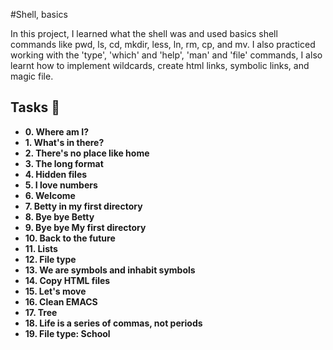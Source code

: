 #Shell, basics

In this project, I learned what the shell was and used basics shell commands 
like pwd, ls, cd, mkdir, less, ln, rm, cp, and mv. I also practiced working
with the 'type', 'which' and 'help', 'man' and 'file' commands, I also learnt
how to implement wildcards, create html links, symbolic links, and magic file.

## Tasks :page_with_curl:

* **0. Where am I?**
* **1. What's in there?**
* **2. There's no place like home**
* **3. The long format**
* **4. Hidden files**
* **5. I love numbers**
* **6. Welcome**
* **7. Betty in my first directory**
* **8. Bye bye Betty**
* **9. Bye bye My first directory**
* **10. Back to the future**
* **11. Lists**
* **12. File type**
* **13. We are symbols and inhabit symbols**
* **14. Copy HTML files**
* **15. Let's move**
* **16. Clean EMACS**
* **17. Tree**
* **18. Life is a series of commas, not periods**
* **19. File type: School**

